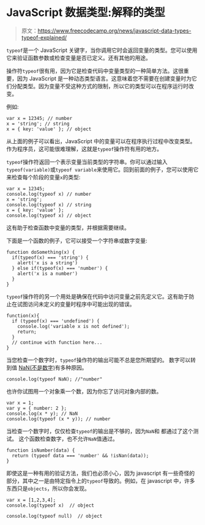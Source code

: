 # JavaScript 数据类型:解释的类型

> 原文：<https://www.freecodecamp.org/news/javascript-data-types-typeof-explained/>

`typeof`是一个 JavaScript 关键字，当你调用它时会返回变量的类型。您可以使用它来验证函数参数或检查变量是否已定义。还有其他的用途。

操作符`typeof`很有用，因为它是检查代码中变量类型的一种简单方法。这很重要，因为 JavaScript 是一种动态类型语言。这意味着您不需要在创建变量时为它们分配类型。因为变量不受这种方式的限制，所以它的类型可以在程序运行时改变。

例如:

```
var x = 12345; // number
x = 'string'; // string
x = { key: 'value' }; // object
```

从上面的例子可以看出，JavaScript 中的变量可以在程序执行过程中改变类型。作为程序员，这可能很难理解，这就是`typeof`操作符有用的地方。

`typeof`操作符返回一个表示变量当前类型的字符串。你可以通过输入`typeof(variable)`或`typeof variable`来使用它。回到前面的例子，您可以使用它来检查每个阶段的变量`x`的类型:

```
var x = 12345; 
console.log(typeof x) // number
x = 'string'; 
console.log(typeof x) // string
x = { key: 'value' };
console.log(typeof x) // object
```

这有助于检查函数中变量的类型，并根据需要继续。

下面是一个函数的例子，它可以接受一个字符串或数字变量:

```
function doSomething(x) {
  if(typeof(x) === 'string') {
    alert('x is a string')
  } else if(typeof(x) === 'number') {
    alert('x is a number')
  }
}
```

`typeof`操作符的另一个用处是确保在代码中访问变量之前先定义它。这有助于防止在试图访问未定义的变量时程序中可能出现的错误。

```
function(x){
  if (typeof(x) === 'undefined') {
    console.log('variable x is not defined');
    return;
  }
  // continue with function here...
}
```

当您检查一个数字时，`typeof`操作符的输出可能不总是您所期望的。
数字可以转到值 [NaN(不是数字)](https://developer.mozilla.org/en-US/docs/Web/JavaScript/Reference/Global_Objects/NaN)有多种原因。

```
console.log(typeof NaN); //"number"
```

也许你试图用一个对象乘一个数，因为你忘了访问对象内部的数。

```
var x = 1;
var y = { number: 2 };
console.log(x * y); // NaN
console.log(typeof (x * y)); // number
```

当检查一个数字时，仅仅检查`typeof`的输出是不够的，因为`NaN`和
都通过了这个测试。
这个函数检查数字，也不允许`NaN`值通过。

```
function isNumber(data) {
  return (typeof data === 'number' && !isNan(data));
}
```

即使这是一种有用的验证方法，我们也必须小心，因为 javascript 有一些奇怪的部分，其中之一是由特定指令上的`typeof`导致的。例如，在 javascript 中，许多东西只是`objects`，所以你会发现。

```
var x = [1,2,3,4]; 
console.log(typeof x)  // object

console.log(typeof null)  // object
```